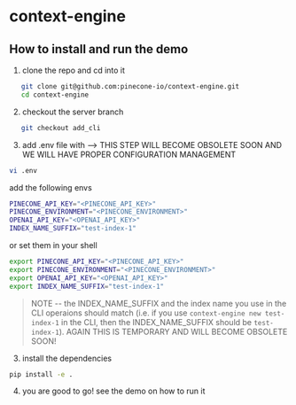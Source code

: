 # context-engine

## How to install and run the demo

1. clone the repo and cd into it
```bash
   git clone git@github.com:pinecone-io/context-engine.git
   cd context-engine
```
2. checkout the server branch
```bash
   git checkout add_cli
```

3. add .env file with --> THIS STEP WILL BECOME OBSOLETE SOON AND WE WILL HAVE PROPER CONFIGURATION MANAGEMENT
```bash
vi .env
```
add the following envs

```bash
PINECONE_API_KEY="<PINECONE_API_KEY>"
PINECONE_ENVIRONMENT="<PINECONE_ENVIRONMENT>"
OPENAI_API_KEY="<OPENAI_API_KEY>"
INDEX_NAME_SUFFIX="test-index-1"
```

or set them in your shell

```bash
export PINECONE_API_KEY="<PINECONE_API_KEY>"
export PINECONE_ENVIRONMENT="<PINECONE_ENVIRONMENT>"
export OPENAI_API_KEY="<OPENAI_API_KEY>"
export INDEX_NAME_SUFFIX="test-index-1"
```

> NOTE -- the INDEX_NAME_SUFFIX and the index name you use in the CLI operaions should match (i.e. if you use `context-engine new test-index-1` in the CLI, then the INDEX_NAME_SUFFIX should be `test-index-1`). AGAIN THIS IS TEMPORARY AND WILL BECOME OBSOLETE SOON!

3. install the dependencies
```bash
pip install -e .
```


4. you are good to go! see the demo on how to run it